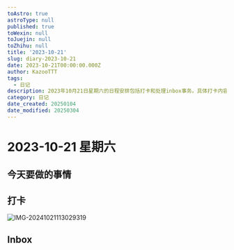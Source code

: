 ```yaml
---
toAstro: true
astroType: null
published: true
toWexin: null
toJuejin: null
toZhihu: null
title: '2023-10-21'
slug: diary-2023-10-21
date: 2023-10-21T00:00:00.000Z
author: KazooTTT
tags:
  - 日记
description: 2023年10月21日星期六的日程安排包括打卡和处理inbox事务。具体打卡内容通过一张图片展示，而inbox的具体内容未详细说明。
category: 日记
date_created: 20250104
date_modified: 20250304
---
```


# 2023-10-21 星期六

<!-- start of weread -->
<!-- end of weread -->

## 今天要做的事情

## 打卡

![IMG-20241021113029319](<https://pictures.kazoottt.top/2024/11/20241125-2c8dfa24dd6c560da504635981725bb0.png>)

## Inbox
